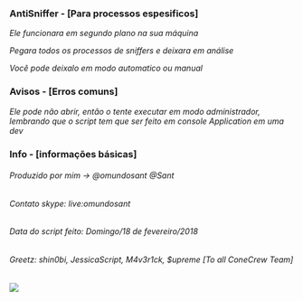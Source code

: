 ### AntiSniffer - [Para processos espesificos]

_Ele funcionara em segundo plano na sua máquina_

_Pegara todos os processos de sniffers e deixara em análise_

_Você pode deixalo em modo automatico ou manual_

### Avisos - [Erros comuns]

_Ele pode não abrir, então o tente executar em modo administrador, lembrando que o script tem que ser feito em console Application em uma dev_

### Info - [informações básicas]

###### Produzido por mim -> @omundosant @Sant
###### Contato skype: live:omundosant
###### Data do script feito: Domingo/18 de fevereiro/2018
###### Greetz: shin0bi, JessicaScript, M4v3r1ck, $upreme [To all ConeCrew Team]


<img src="https://rlv.zcache.com/crew_member_event_team_staff_classic_round_sticker-red9babdf456b4b1b881d14fcff79b17f_v9waf_8byvr_324.jpg">
